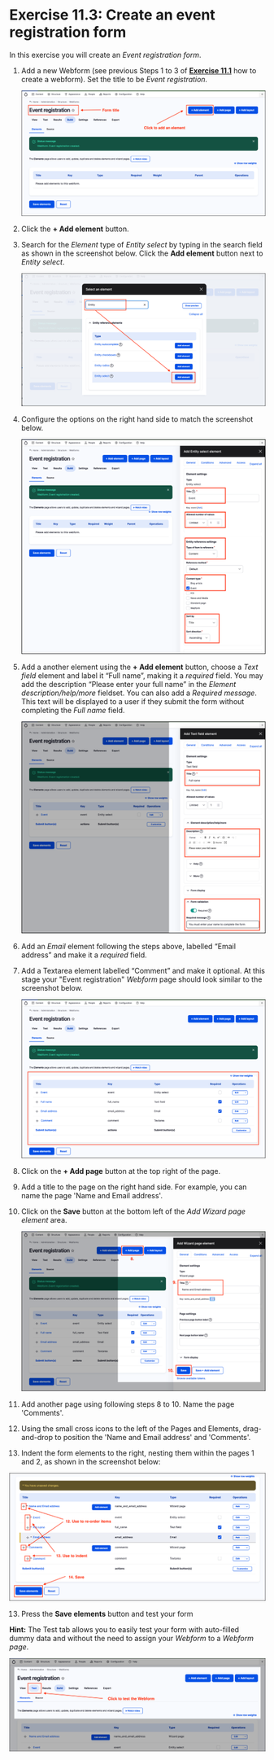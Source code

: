 # Exercise 11.3: Create an event registration form

In this exercise you will create an _Event registration form_.

1. Add a new Webform \(see previous Steps 1 to 3 of **[Exercise 11.1](https://salsa-digital.gitbook.io/govcms-content-administration/unit-11-capturing-data-with-forms/exercise-11-1-create-a-basic-webform)** how to create a webform\). Set the title to be _Event registration._

    ![Image of Event Registration page](../.gitbook/assets/Ex-11-3-Registration-Form-1.png)

2. Click the **+ Add element** button.
3. Search for the _Element_ type of _Entity select_ by typing in the search field as shown in the screenshot below. Click the **Add element** button next to _Entity select_.

     ![Image of Entity select element](../.gitbook/assets/Ex-11-3-Registration-Form-2.png)

4. Configure the options on the right hand side to match the screenshot below.

    ![Image of Entity select config](../.gitbook/assets/Ex-11-3-Registration-Form-3.png)

5. Add a another element using the **+ Add element** button, choose a _Text field_ element and label it “Full name”, making it a _required_ field. You may add the description “Please enter your full name” in the _Element description/help/more_ fieldset. You can also add a _Required message_. This text will be displayed to a user if they submit the form without completing the _Full name_ field.

    ![Image of Title element](../.gitbook/assets/Ex-11-3-Registration-Form-4.png)

6. Add an _Email_ element following the steps above, labelled “Email address” and make it a _required_ field.
7. Add a Textarea element labelled “Comment” and make it optional. At this stage your "Event registration" _Webform_ page should look similar to the screenshot below.

    ![Image of Comment element](../.gitbook/assets/Ex-11-3-Registration-Form-5.png)

8. Click on the **+ Add page** button at the top right of the page.
9. Add a title to the page on the right hand side. For example, you can name the page 'Name and Email address'. 
10. Click on the **Save** button at the bottom left of the _Add Wizard page element_ area.

    ![Image of Add Page](../.gitbook/assets/Ex-11-3-Registration-Form-6.png)

11. Add another page using following steps 8 to 10. Name the page 'Comments'.
12. Using the small cross icons to the left of the Pages and Elements, drag-and-drop to position the 'Name and Email address' and 'Comments'. 
13. Indent the form elements to the right, nesting them within the pages 1 and 2, as shown in the screenshot below:

   ![Image of Reorder elements](../.gitbook/assets/Ex-11-3-Registration-Form-8.png)

13. Press the **Save elements** button and test your form 

**Hint:** The Test tab allows you to easily test your form with auto-filled dummy data and without the need to assign your _Webform_ to a _Webform page_.

![Image of Test Webform](../.gitbook/assets/Ex-11-3-Registration-Form-9.png)


